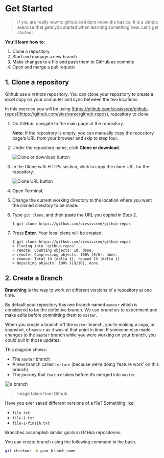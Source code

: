 
# Get Started

> if you are really new to github and dont know the basics,
>It is a simple exercise that gets you started when learning something new. 
>Let’s get started!

**You’ll learn how to:**

 1. Clone a repository
 2. Start and manage a new branch
 3. Make changes to a file and push them to GitHub as commits
 4. Open and merge a pull request

 ## 1. Clone a repository
Github use  a  _remote_  repository. You can clone your repository to create a  _local_  copy on your computer and sync between the two locations.

In this exersice you will be using  [https://github.com/sivsivsree/github-repos](https://github.com/sivsivsree/github-repos), repository to clone

1.  On GitHub, navigate to the main page of the repository.
    
    **Note:**  If the repository is empty, you can manually copy the repository page's URL from your browser and skip to step four.
    
2.  Under the repository name, click  **Clone or download**.
    
    ![Clone or download button](https://help.github.com/assets/images/help/repository/clone-repo-clone-url-button.png)
    
3.  In the Clone with HTTPs section, click  to copy the clone URL for the repository.
    
    ![Clone URL button](https://help.github.com/assets/images/help/repository/https-url-clone.png)
    
4.  Open  Terminal.
    
5.  Change the current working directory to the location where you want the cloned directory to be made.
    
6.  Type  `git clone`, and then paste the URL you copied in Step 2.
    
    ```shell
    $ git clone https://github.com/sivsivsree/github-repos
    ```
    
7.  Press  **Enter**. Your local clone will be created.
    
    ```shell
    $ git clone https://github.com/sivsivsree/github-repos
    > Cloning into `github-repos`...
    > remote: Counting objects: 10, done.
    > remote: Compressing objects: 100% (8/8), done.
    > remove: Total 10 (delta 1), reused 10 (delta 1)
    > Unpacking objects: 100% (10/10), done.
    ```


## 2. Create a Branch

**Branching**  is the way to work on different versions of a repository at one time.

By default your repository has one branch named  `master`  which is considered to be the definitive branch. We use branches to experiment and make edits before committing them to  `master`.

When you create a branch off the  `master`  branch, you’re making a copy, or snapshot, of  `master`  as it was at that point in time. If someone else made changes to the  `master`  branch while you were working on your branch, you could pull in those updates.

This diagram shows:

-   The  `master`  branch
-   A new branch called  `feature`  (because we’re doing ‘feature work’ on this branch)
-   The journey that  `feature`  takes before it’s merged into  `master`

![a branch](https://guides.github.com/activities/hello-world/branching.png)

> Image taken from Github.

Have you ever saved different versions of a file? Something like:

-   `file.txt`
-   `file-1.txt`
-   `file-1-finsih.txt`

Branches accomplish similar goals in GitHub repositories.


 You can create branch using the following command in the bash.
```bash
git checkout -b your_branch_name
```
